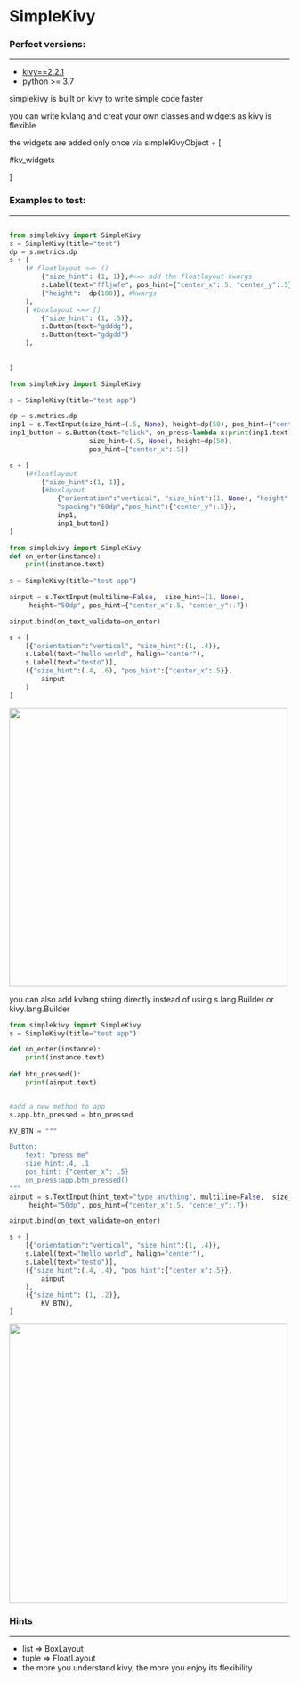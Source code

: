 # SimpleKivy

### Perfect versions:
-------
* [kivy==2.2.1]("https://pypi.org/project/Kivy/2.2.1/") 
* python >= 3.7


simplekivy is built on kivy to write simple code faster

you can write kvlang and creat your own classes and widgets as kivy is flexible

the widgets are added only once via simpleKivyObject + [

#kv_widgets

]

### Examples to test:
-----

```python

from simplekivy import SimpleKivy
s = SimpleKivy(title="test")
dp = s.metrics.dp
s + [
    (# floatlayout <=> ()
        {"size_hint": (1, 1)},#<=> add the floatlayout kwargs
        s.Label(text="ffljwfe", pos_hint={"center_x":.5, "center_y":.5}),
        {"height":  dp(100)}, #kwargs
    ),
    [ #boxlayout <=> []
        {"size_hint": (1, .5)},
        s.Button(text="gdddg"),
        s.Button(text="gdgdd")
    ],
    
 
]


```


```python
from simplekivy import SimpleKivy

s = SimpleKivy(title="test app")

dp = s.metrics.dp
inp1 = s.TextInput(size_hint=(.5, None), height=dp(50), pos_hint={"center_x":.5})
inp1_button = s.Button(text="click", on_press=lambda x:print(inp1.text),
                    size_hint=(.5, None), height=dp(50),
                    pos_hint={"center_x":.5})

s + [
    (#floatlayout
        {"size_hint":(1, 1)},
        [#boxlayout
            {"orientation":"vertical", "size_hint":(1, None), "height":dp(200),
            "spacing":"60dp","pos_hint":{"center_y":.5}},
            inp1, 
            inp1_button])
]

```



```python
from simplekivy import SimpleKivy
def on_enter(instance):
    print(instance.text)
    
s = SimpleKivy(title="test app")

ainput = s.TextInput(multiline=False,  size_hint=(1, None),
     height="50dp", pos_hint={"center_x":.5, "center_y":.7})

ainput.bind(on_text_validate=on_enter)

s + [
    [{"orientation":"vertical", "size_hint":(1, .4)},
    s.Label(text="hello world", halign="center"),
    s.Label(text="testo")],
    ({"size_hint":(.4, .6), "pos_hint":{"center_x":.5}},
        ainput
    )
]
```
<img src="https://github.com/yousuf60/SimpleKivy/assets/64571068/997481b1-20cb-4571-91f5-fed311f6f7bc" width="500">



you can also add kvlang string directly instead of using 
s.lang.Builder
or kivy.lang.Builder

```python
from simplekivy import SimpleKivy
s = SimpleKivy(title="test app")

def on_enter(instance):
    print(instance.text)
    
def btn_pressed():
    print(ainput.text)


#add a new method to app
s.app.btn_pressed = btn_pressed

KV_BTN = """

Button:
    text: "press me"
    size_hint:.4, .1
    pos_hint: {"center_x": .5}
    on_press:app.btn_pressed()
"""
ainput = s.TextInput(hint_text="type anything", multiline=False,  size_hint=(1, None),
     height="50dp", pos_hint={"center_x":.5, "center_y":.7})

ainput.bind(on_text_validate=on_enter)

s + [
    [{"orientation":"vertical", "size_hint":(1, .4)},
    s.Label(text="hello world", halign="center"),
    s.Label(text="testo")],
    ({"size_hint":(.4, .4), "pos_hint":{"center_x":.5}},
        ainput 
    ),
    ({"size_hint": (1, .2)},
        KV_BTN),
]

```

<img src="https://github.com/yousuf60/SimpleKivy/assets/64571068/9e9e445e-0c6f-45de-9580-cd7fbde1f010" width="500">

### Hints
------

- list => BoxLayout
- tuple => FloatLayout
- the more you understand kivy, the more you enjoy its flexibility


